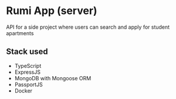 # Rumi App (server)

API for a side project where users can search and apply for student apartments
## Stack used

- TypeScript
- ExpressJS
- MongoDB with Mongoose ORM
- PassportJS
- Docker
